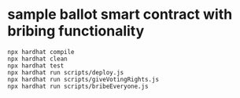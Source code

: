 # sample ballot smart contract with bribing functionality

```shell
npx hardhat compile
npx hardhat clean
npx hardhat test
npx hardhat run scripts/deploy.js
npx hardhat run scripts/giveVotingRights.js
npx hardhat run scripts/bribeEveryone.js
```
